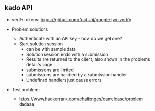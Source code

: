## kado API

- verify tokens: https://github.com/fuchsnj/google-jwt-verify

- Problem solutions
  - Authenticate with an API key - how do we get one?
  - Start solution session
    - can be with sample data
    - Solution session ends with a submission
    - Results are returned to the client, also shown in the problems detail's page
    - submissions are limited
    - submissions are handled by a submission handler
    - Undefined handlers just cause errors

- Test problem:
  - https://www.hackerrank.com/challenges/camelcase/problem dadaaa
